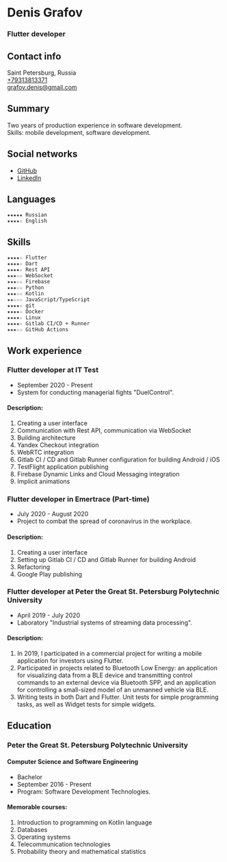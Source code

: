 # Denis Grafov
### Flutter developer

## Contact info
Saint Petersburg, Russia  
[+79313813371](tel:+79313813371)  
[grafov.denis@gmail.com](mailto:grafov.denis@gmail.com)  

## Summary
Two years of production experience in software development.  
Skills: mobile development, software development.  

## Social networks
* [GitHub](https://github.com/grafovdenis)
* [LinkedIn](https://www.linkedin.com/in/denis-grafov)

## Languages
    ★★★★★ Russian
    ★★★★☆ English

## Skills
    ★★★★☆ Flutter
    ★★★★☆ Dart
    ★★★★☆ Rest API
    ★★★☆☆ WebSocket
    ★★★☆☆ Firebase
    ★★★☆☆ Python
    ★★★☆☆ Kotlin
    ★★☆☆☆ JavaScript/TypeScript
    ★★★★☆ git
    ★★★★☆ Docker
    ★★★★☆ Linux
    ★★★★☆ Gitlab CI/CD + Runner
    ★★★☆☆ GitHub Actions

## Work experience
### Flutter developer at IT Test
* September 2020 - Present
* System for conducting managerial fights "DuelControl".

#### Description:
1. Creating a user interface
2. Communication with Rest API, communication via WebSocket
3. Building architecture
4. Yandex Checkout integration
5. WebRTC integration
6. Gitlab CI / CD and Gitlab Runner configuration for building Android / iOS
7. TestFlight application publishing
8. Firebase Dynamic Links and Cloud Messaging integration
9. Implicit animations

### Flutter developer in Emertrace (Part-time)
* July 2020 - August 2020
* Project to combat the spread of coronavirus in the workplace.

#### Description:
1. Creating a user interface
2. Setting up Gitlab CI / CD and Gitlab Runner for building Android
3. Refactoring
4. Google Play publishing

### Flutter developer at Peter the Great St. Petersburg Polytechnic University
* April 2019 - July 2020
* Laboratory "Industrial systems of streaming data processing".

#### Description:
1. In 2019, I participated in a commercial project for writing a mobile application for investors using Flutter.
2. Participated in projects related to Bluetooth Low Energy: an application for visualizing data from a BLE device and transmitting control commands to an external device via Bluetooth SPP, and an application for controlling a small-sized model of an unmanned vehicle via BLE.
3. Writing tests in both Dart and Flutter. Unit tests for simple programming tasks, as well as Widget tests for simple widgets.

## Education
### Peter the Great St. Petersburg Polytechnic University
#### Computer Science and Software Engineering
* Bachelor
* September 2016 - Present
* Program: Software Development Technologies.

#### Memorable courses:
1. Introduction to programming on Kotlin language
2. Databases
3. Operating systems
4. Telecommunication technologies
5. Probability theory and mathematical statistics